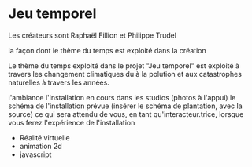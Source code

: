 # Jeu temporel
Les créateurs sont Raphaël Fillion et Philippe Trudel

la façon dont le thème du temps est exploité dans la création 

Le thème du temps exploité dans le projet "Jeu temporel" est exploité à travers les changement climatiques du à la polution et aux catastrophes naturelles à travers les années.

l'ambiance
l'installation en cours dans les studios (photos à l'appui)
le schéma de l'installation prévue (insérer le schéma de plantation, avec la source)
ce qui sera attendu de vous, en tant qu'interacteur.trice, lorsque vous ferez l'expérience de l'installation

- Réalité virtuelle
- animation 2d
- javascript
